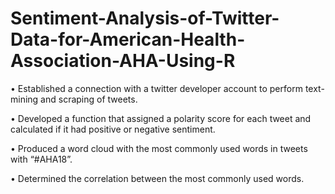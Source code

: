 # Sentiment-Analysis-of-Twitter-Data-for-American-Health-Association-AHA-Using-R

•	Established a connection with a twitter developer account to perform text-mining and scraping of tweets.

•	Developed a function that assigned a polarity score for each tweet and calculated if it had positive or negative sentiment.

•	Produced a word cloud with the most commonly used words in tweets with “#AHA18”.

•	Determined the correlation between the most commonly used words.
